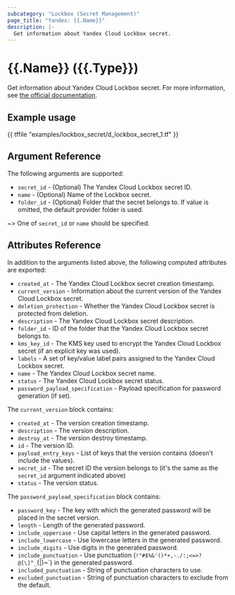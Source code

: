 ```yaml
---
subcategory: "Lockbox (Secret Management)"
page_title: "Yandex: {{.Name}}"
description: |-
  Get information about Yandex Cloud Lockbox secret.
---
```


# {{.Name}} ({{.Type}})

Get information about Yandex Cloud Lockbox secret. For more information, see [the official documentation](https://yandex.cloud/docs/lockbox/).

## Example usage

{{ tffile "examples/lockbox_secret/d_lockbox_secret_1.tf" }}

## Argument Reference

The following arguments are supported:

* `secret_id` - (Optional) The Yandex Cloud Lockbox secret ID.
* `name` - (Optional) Name of the Lockbox secret.
* `folder_id` - (Optional) Folder that the secret belongs to. If value is omitted, the default provider folder is used.

~> One of `secret_id` or `name` should be specified.

## Attributes Reference

In addition to the arguments listed above, the following computed attributes are exported:

* `created_at` - The Yandex Cloud Lockbox secret creation timestamp.
* `current_version` - Information about the current version of the Yandex Cloud Lockbox secret.
* `deletion_protection` - Whether the Yandex Cloud Lockbox secret is protected from deletion.
* `description` - The Yandex Cloud Lockbox secret description.
* `folder_id` - ID of the folder that the Yandex Cloud Lockbox secret belongs to.
* `kms_key_id` - The KMS key used to encrypt the Yandex Cloud Lockbox secret (if an explicit key was used).
* `labels` - A set of key/value label pairs assigned to the Yandex Cloud Lockbox secret.
* `name` - The Yandex Cloud Lockbox secret name.
* `status` - The Yandex Cloud Lockbox secret status.
* `password_payload_specification` - Payload specification for password generation (if set).

The `current_version` block contains:

* `created_at` - The version creation timestamp.
* `description` - The version description.
* `destroy_at` - The version destroy timestamp.
* `id` - The version ID.
* `payload_entry_keys` - List of keys that the version contains (doesn't include the values).
* `secret_id` - The secret ID the version belongs to (it's the same as the `secret_id` argument indicated above)
* `status` - The version status.

The `password_payload_specification` block contains:

* `password_key` - The key with which the generated password will be placed in the secret version.
* `length` - Length of the generated password.
* `include_uppercase` - Use capital letters in the generated password.
* `include_lowercase` - Use lowercase letters in the generated password.
* `include_digits` - Use digits in the generated password.
* `include_punctuation` - Use punctuation (`!"#$%&'()*+,-./:;<=>?@[\]^_`{|}~`) in the generated password.
* `included_punctuation` - String of punctuation characters to use.
* `excluded_punctuation` - String of punctuation characters to exclude from the default.
